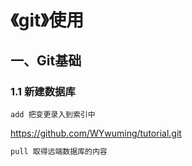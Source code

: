 # 《git》使用

## 一、Git基础

### 1.1 新建数据库

```
add 把变更录入到索引中
```

https://github.com/WYwuming/tutorial.git

```c
pull 取得远端数据库的内容
```
